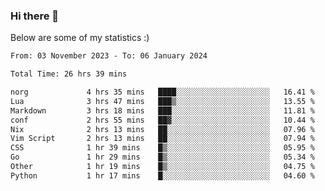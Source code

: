 ### Hi there 👋
Below are some of my statistics :)

<!--START_SECTION:waka-->

```txt
From: 03 November 2023 - To: 06 January 2024

Total Time: 26 hrs 39 mins

norg             4 hrs 35 mins   ████░░░░░░░░░░░░░░░░░░░░░   16.41 %
Lua              3 hrs 47 mins   ███▒░░░░░░░░░░░░░░░░░░░░░   13.55 %
Markdown         3 hrs 18 mins   ███░░░░░░░░░░░░░░░░░░░░░░   11.81 %
conf             2 hrs 55 mins   ██▓░░░░░░░░░░░░░░░░░░░░░░   10.44 %
Nix              2 hrs 13 mins   ██░░░░░░░░░░░░░░░░░░░░░░░   07.96 %
Vim Script       2 hrs 13 mins   ██░░░░░░░░░░░░░░░░░░░░░░░   07.94 %
CSS              1 hr 39 mins    █▒░░░░░░░░░░░░░░░░░░░░░░░   05.95 %
Go               1 hr 29 mins    █▒░░░░░░░░░░░░░░░░░░░░░░░   05.34 %
Other            1 hr 19 mins    █▒░░░░░░░░░░░░░░░░░░░░░░░   04.75 %
Python           1 hr 17 mins    █░░░░░░░░░░░░░░░░░░░░░░░░   04.60 %
```

<!--END_SECTION:waka-->

<!--
**KlapenHz/KlapenHz** is a ✨ _special_ ✨ repository because its `README.md` (this file) appears on your GitHub profile.

Here are some ideas to get you started:

- 🔭 I’m currently working on ...
- 🌱 I’m currently learning ...
- 👯 I’m looking to collaborate on ...
- 🤔 I’m looking for help with ...
- 💬 Ask me about ...
- 📫 How to reach me: ...
- 😄 Pronouns: ...
- ⚡ Fun fact: ...
-->
